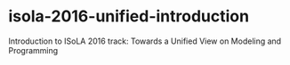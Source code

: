 # isola-2016-unified-introduction
Introduction to ISoLA 2016 track: Towards a Unified View on Modeling and Programming
